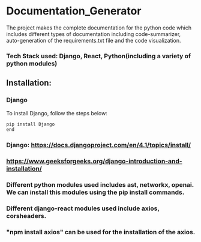 # Documentation_Generator
The project makes the complete documentation for the python code which includes different types of documentation including code-summarizer, auto-generation of the requirements.txt file and the code visualization. 


### Tech Stack used: Django, React, Python(including a variety of python modules)

## Installation: 
### Django
To install Django, follow the steps below:
``` bash
pip install Django
end
```



### Django: https://docs.djangoproject.com/en/4.1/topics/install/
### https://www.geeksforgeeks.org/django-introduction-and-installation/ 


### Different python modules used includes ast, networkx, openai. We can install this modules using the pip install commands. 

### Different django-react modules used include axios, corsheaders. 
### "npm install axios" can be used for the installation of the axios.


